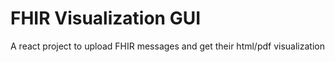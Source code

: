 # FHIR Visualization GUI

A react project to upload FHIR messages and get their html/pdf visualization
